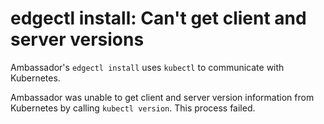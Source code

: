 # edgectl install: Can't get client and server versions
 
Ambassador's `edgectl install` uses `kubectl` to communicate with Kubernetes.  

Ambassador was unable to get client and server version information from Kubernetes by calling `kubectl version`.
This process failed.
